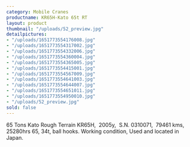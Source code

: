 ```yaml
---
category: Mobile Cranes
productname: KR65H-Kato 65t RT
layout: product
thumbnail: "/uploads/52_preview.jpg"
detailpictures:
- "/uploads/1651773554176008.jpg"
- "/uploads/1651773554317002.jpg"
- "/uploads/1651773554332006.jpg"
- "/uploads/1651773554360004.jpg"
- "/uploads/1651773554365005.jpg"
- "/uploads/1651773554415001.jpg"
- "/uploads/1651773554567009.jpg"
- "/uploads/1651773554641003.jpg"
- "/uploads/1651773554644007.jpg"
- "/uploads/1651773554651011.jpg"
- "/uploads/1651773554950010.jpg"
- "/uploads/52_preview.jpg"
sold: false
---
```


65 Tons Kato Rough Terrain
KR65H,&nbsp;&nbsp;2005y,&nbsp; S.N. 0310071, &nbsp;79461 kms,&nbsp; 25280hrs
65, 34t, ball hooks.
Working&nbsp;condition,
 Used and located in Japan.


